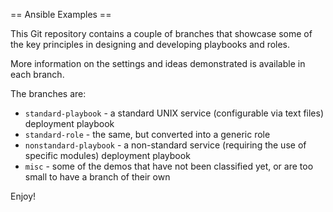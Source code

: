 == Ansible Examples ==

This Git repository contains a couple of branches that showcase some of the key principles in designing and developing playbooks and roles.

More information on the settings and ideas demonstrated is available in each branch.

The branches are:

* `standard-playbook` - a standard UNIX service (configurable via text files) deployment playbook
* `standard-role` - the same, but converted into a generic role
* `nonstandard-playbook` - a non-standard service (requiring the use of specific modules) deployment playbook
* `misc` - some of the demos that have not been classified yet, or are too small to have a branch of their own

Enjoy!
